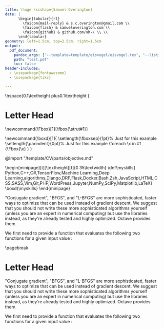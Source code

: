 ```yaml
---
title: \huge \scshape{Samuel Overington}
date: |
      \begin{tabular}{rl}
        \faicon{mail-reply} & s.c.overington@gmail.com \\
        \faicon{flash} & samueloverington.com \\
        \faicon{github} & github.com/oh-/ \\ \\
      \end{tabular}
geometry: left=1.5cm, top=2.5cm, right=1.5cm
output:
  pdf_document:
    pandoc_args: ["--template=template/eisvogel/eisvogel.tex", "--listings"]
    path: "test.pdf"
    toc: false
header-includes:
  - \usepackage{fontawesome}
  - \usepackage{tikz}

---
```


\hspace{0.1\textheight plus0.1\textheight }

# Letter Head


\newcommand{\Fbox}[1]{\fbox{\strut#1}}

\newcommand{\boxd}[1]{
  \setlength{\fboxsep}{1pt}% Just for this example
  \setlength{\parindent}{0pt}% Just for this example
  \foreach \x in #1 {\Fbox{\x} }
}

@import "/template/CV/parts/objective.md"


\begin{minipage}[t][\textheight][t]{0.35\textwidth}
\def\myskills{ Python,C++,C\#,TensorFlow,Machine Learning,Deep Learning,algorithms,Django,DRF,Flask,Docker,Bash,Zsh,JavaScript,HTML,CSS,SASS,Vim,Git,PHP,WordPress,Jupyter,NumPy,SciPy,Matplotlib,LaTeX}
\boxd{\myskills}
\end{minipage}


"Conjugate gradient", "BFGS", and "L-BFGS" are more sophisticated, faster ways to optimize that can be used instead of gradient descent. We suggest that you should not write these more sophisticated algorithms yourself (unless you are an expert in numerical computing) but use the libraries instead, as they're already tested and highly optimized. Octave provides them.

We first need to provide a function that evaluates the following two functions for a given input value :


\pagebreak

# Letter Head

"Conjugate gradient", "BFGS", and "L-BFGS" are more sophisticated, faster ways to optimize that can be used instead of gradient descent. We suggest that you should not write these more sophisticated algorithms yourself (unless you are an expert in numerical computing) but use the libraries instead, as they're already tested and highly optimized. Octave provides them.

We first need to provide a function that evaluates the following two functions for a given input value :
